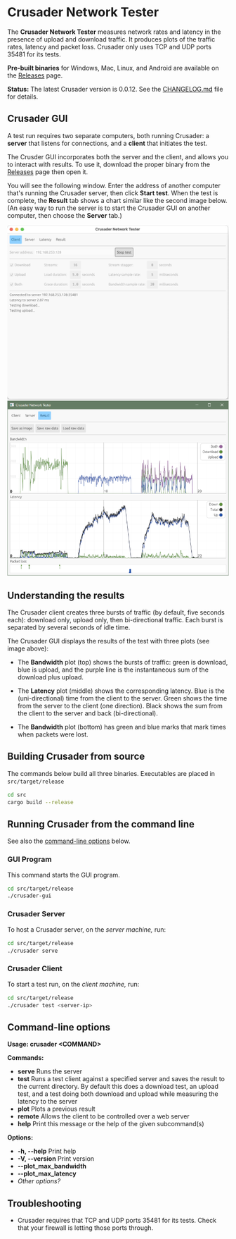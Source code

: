 # Crusader Network Tester

The **Crusader Network Tester** measures network rates and latency
in the presence of upload and download traffic.
It produces plots of the traffic rates,
latency and packet loss.
Crusader only uses TCP and UDP ports 35481 for its tests.

**Pre-built binaries** for Windows, Mac, Linux, 
and Android are available on the
[Releases](https://github.com/Zoxc/crusader/releases) page.

**Status:** The latest Crusader version is 0.0.12.
   See the [CHANGELOG.md](./CHANGELOG.md) file for details.

## Crusader GUI

A test run requires two separate computers,
both running Crusader:
a **server** that listens for connections, and
a **client** that initiates the test.

The Crusder GUI incorporates both the server and
the client, and allows you to interact with results.
To use it, download the proper binary from the 
[Releases](https://github.com/Zoxc/crusader/releases) page
then open it.

You will see the following window.
Enter the address of another computer that's 
running the Crusader server, then click **Start test**. 
When the test is complete, the **Result** tab shows a
chart similar like the second image below.
(An easy way to run the server is to start the Crusader GUI
on another computer, then choose the **Server** tab.)

<img src="media/gui-client.png">

<img src="media/gui.png">

## Understanding the results

The Crusader client creates three bursts of traffic
(by default, five seconds each):
download only, upload only, then bi-directional traffic.
Each burst is separated by several seconds of idle time.

The Crusader GUI displays the results of the test with
three plots (see image above):

* The **Bandwidth** plot (top) shows the bursts of traffic:
green is download, blue is upload, and
the purple line is the instantaneous
sum of the download plus upload.

* The **Latency** plot (middle) shows the corresponding latency.
Blue is the (uni-directional) time from the client to the server.
Green shows the time from the server to the client (one direction).
Black shows the sum from the client to the server 
and back (bi-directional).

* The **Bandwidth** plot (bottom) has green and blue marks
that mark times when packets were lost.

<!-- <img src="media/plot.png"> -->

## Building Crusader from source

The commands below build all three binaries.
Executables are placed in `src/target/release`

```sh
cd src
cargo build --release
```

## Running Crusader from the command line

See also the [command-line options](#command-line-options) below.

### GUI Program
This command starts the GUI program.

```sh
cd src/target/release
./crusader-gui 
```

### Crusader Server

To host a Crusader server, on the _server machine,_ run:

```sh
cd src/target/release
./crusader serve
```

### Crusader Client
To start a test run, on the _client machine,_ run:

```sh
cd src/target/release
./crusader test <server-ip>
```

## Command-line options

**Usage: crusader \<COMMAND>**

**Commands:**

- **serve**   Runs the server
- **test**    Runs a test client against a specified server and saves the result to the current directory. By default this does a download test, an upload test, and a test doing both download and upload while measuring the latency to the server
- **plot**    Plots a previous result
- **remote**  Allows the client to be controlled over a web server
- **help**    Print this message or the help of the given subcommand(s)

**Options:**

- **-h, --help**     Print help
- **-V, --version**  Print version
- **--plot\_max\_bandwidth** 
- **--plot\_max\_latency**
- _Other options?_

## Troubleshooting

- Crusader requires that TCP and UDP ports 35481 for its tests.
   Check that your firewall is letting those ports through.
